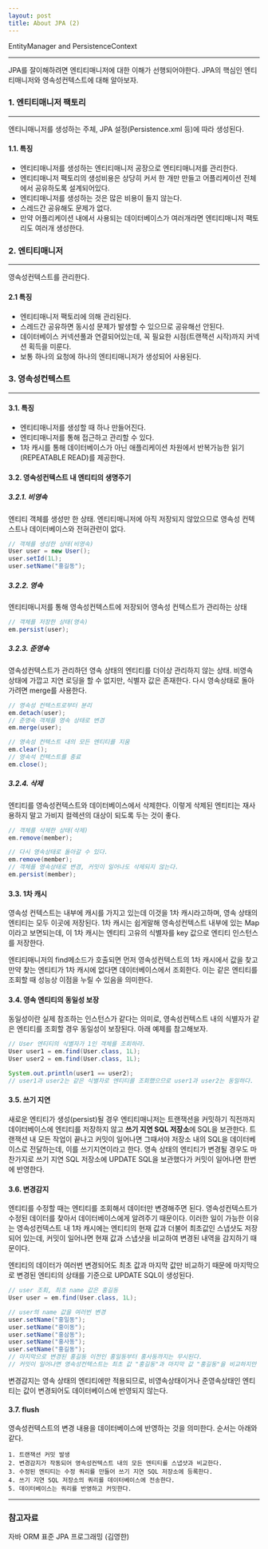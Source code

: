 ```yaml
---
layout: post
title: About JPA (2)
---
```

EntityManager and PersistenceContext

-------------
JPA를 잘이해하려면 엔티티매니저에 대한 이해가 선행되어야한다. JPA의 핵심인 엔티티매니저와 영속성컨텍스트에 대해 알아보자.

### 1. 엔티티매니저 팩토리

------

엔티니매니저를 생성하는 주체,  JPA 설정(Persistence.xml 등)에 따라 생성된다.

#### 1.1. 특징

- 엔티티매니저를 생성하는 엔티티매니저 공장으로 엔티티매니저를 관리한다.
- 엔티티매니저 팩토리의 생성비용은 상당히 커서 한 개만 만들고 어플리케이션 전체에서 공유하도록 설계되어있다.
- 엔티티매니저를 생성하는 것은 많은 비용이 들지 않는다.
- 스레드간 공유해도 문제가 없다.
- 만약 어플리케이션 내에서 사용되는 데이터베이스가 여러개라면 엔티티매니저 팩토리도 여러개 생성한다.



### 2. 엔티티매니저

------

영속성컨텍스트를 관리한다.

#### 2.1 특징

- 엔티티매니저 팩토리에 의해 관리된다.
- 스레드간 공유하면 동시성 문제가 발생할 수 있으므로 공유해선 안된다.
- 데이터베이스 커넥션풀과 연결되어있는데, 꼭 필요한 시점(트랜잭션 시작)까지 커넥션 획득을 미룬다.
- 보통 하나의 요청에 하나의 엔티티매니저가 생성되어 사용된다.



### 3. 영속성컨텍스트

------

#### 3.1. 특징

- 엔티티매니저를 생성할 때 하나 만들어진다.
- 엔티티매니저를 통해 접근하고 관리할 수 있다.
- 1차 캐시를 통해 데이터베이스가 아닌 애플리케이션 차원에서 반복가능한 읽기(REPEATABLE READ)를 제공한다.

#### 3.2. 영속성컨텍스트 내 엔티티의 생명주기

##### 3.2.1. 비영속

엔티티 객체를 생성만 한 상태. 엔티티매니저에 아직 저장되지 않았으므로 영속성 컨텍스트나 데이터베이스와 전혀관련이 없다.

```java
// 객체를 생성한 상태(비영속)
User user = new User();
user.setId(1L);
user.setName("홍길동");
```

  

##### 3.2.2. 영속

엔티티매니저를 통해 영속성컨텍스트에 저장되어 영속성 컨텍스트가 관리하는 상태

```java
// 객체를 저장한 상태(영속)
em.persist(user);
```



##### 3.2.3. 준영속

영속성컨텍스트가 관리하던 영속 상태의 엔티티를 더이상 관리하지 않는 상태. 비영속 상태에 가깝고 지연 로딩을 할 수 없지만, 식별자 값은 존재한다. 다시 영속상태로 돌아가려면 merge를 사용한다.

```java
// 영속성 컨텍스트로부터 분리
em.detach(user);
// 준영속 객체를 영속 상태로 변경
em.merge(user);

// 영속성 컨텍스트 내의 모든 엔티티를 지움
em.clear();
// 영속석 컨텍스트를 종료
em.close();
```



##### 3.2.4. 삭제

엔티티를 영속성컨텍스트와 데이터베이스에서 삭제한다. 이렇게 삭제된 엔티티는 재사용하지 말고 가비지 컬렉션의 대상이 되도록 두는 것이 좋다.

```java
// 객체를 삭제한 상태(삭제)
em.remove(member);

// 다시 영속상태로 돌아갈 수 있다.
em.remove(member);
// 객체를 영속상태로 변경, 커밋이 일어나도 삭제되지 않는다.
em.persist(member);
```



#### 3.3. 1차 캐시

영속성 컨텍스트는 내부에 캐시를 가지고 있는데 이것을 1차 캐시라고하며, 영속 상태의 엔티티는 모두 이곳에 저장된다. 1차 캐시는 쉽게말해 영속성컨텍스트 내부에 있는 Map이라고 보면되는데, 이 1차 캐시는 엔티티 고유의 식별자를 key 값으로 엔티티 인스턴스를 저장한다.

엔티티매니저의 find메소드가 호출되면 먼저 영속성컨텍스트의 1차 캐시에서 값을 찾고 만약 찾는 엔티티가 1차 캐시에 없다면 데이터베이스에서 조회한다. 이는 같은 엔티티를 조회할 때 성능상 이점을 누릴 수 있음을 의미한다.


#### 3.4. 영속 엔티티의 동일성 보장

동일성이란 실제 참조하는 인스턴스가 같다는 의미로, 영속성컨텍스트 내의 식별자가 같은 엔티티를 조회할 경우 동일성이 보장된다. 아래 예제를 참고해보자.

```java
// User 엔티티의 식별자가 1인 객체를 조회하라.
User user1 = em.find(User.class, 1L);
User user2 = em.find(User.class, 1L);

System.out.println(user1 == user2);
// user1과 user2는 같은 식별자로 엔티티를 조회했으므로 user1과 user2는 동일하다.
```



#### 3.5. 쓰기 지연

새로운 엔티티가 생성(persist)될 경우 엔티티매니저는 트랜잭션을 커밋하기 직전까지 데이터베이스에 엔티티를 저장하지 않고 **쓰기 지연 SQL 저장소**에 SQL을 보관한다. 트랜잭션 내 모든 작업이 끝나고 커밋이 일어나면 그때서야 저장소 내의 SQL을 데이터베이스로 전달하는데, 이를 쓰기지연이라고 한다. 영속 상태의 엔티티가 변경될 경우도 마찬가지로 쓰기 지연 SQL 저장소에 UPDATE SQL을 보관했다가 커밋이 일어나면 한번에 반영한다.

#### 3.6. 변경감지

엔티티를 수정할 때는 엔티티를 조회해서 데이터만 변경해주면 된다. 영속성컨텍스트가 수정된 데이터를 찾아서 데이터베이스에게 알려주기 때문이다. 이러한 일이 가능한 이유는 영속성컨텍스트 내 1차 캐시에는 엔티티의 현재 값과 더불어 최초값인 스냅샷도 저장되어 있는데, 커밋이 일어나면 현재 값과 스냅샷을 비교하여 변경된 내역을 감지하기 때문이다. 



엔티티의 데이터가 여러번 변경되어도 최초 값과 마지막 값만 비교하기 때문에 마지막으로 변경된 엔티티의 상태를 기준으로 UPDATE SQL이 생성된다.

```java
// user 조회, 최초 name 값은 홍길동
User user = em.find(User.class, 1L);

// user의 name 값을 여러번 변경
user.setName("홍일동");
user.setName("홍이동");
user.setName("홍삼동");
user.setName("홍사동");
user.setName("홍길동");
// 마지막으로 변경된 홍길동 이전인 홍일동부터 홍사동까지는 무시된다.
// 커밋이 일어나면 영속성컨텍스트는 최초 값 "홍길동"과 마지막 값 "홍길동"을 비교하지만 변경되지 않았으므로 UPDATE SQL을 생성하지 않는다.
```



변경감지는 영속 상태의 엔티티에만 적용되므로, 비영속상태이거나 준영속상태인 엔티티는 값이 변경되어도 데이터베이스에 반영되지 않는다.



#### 3.7. flush

영속성컨텍스트의 변경 내용을 데이터베이스에 반영하는 것을 의미한다. 순서는 아래와 같다.

```
1. 트랜잭션 커밋 발생
2. 변경감지가 작동되어 영속성컨텍스트 내의 모든 엔티티를 스냅샷과 비교한다.
3. 수정된 엔티티는 수정 쿼리를 만들어 쓰기 지연 SQL 저장소에 등록한다.
4. 쓰기 지연 SQL 저장소의 쿼리를 데이터베이스에 전송한다.
5. 데이터베이스는 쿼리를 반영하고 커밋한다.
```

------

### 참고자료

자바 ORM 표준 JPA 프로그래밍 (김영한)

